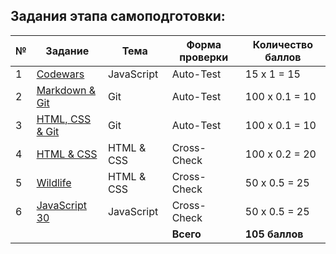## Задания этапа самоподготовки:

| № | Задание                                 |    Тема    | Форма проверки | Количество баллов |
| - | --------------------------------------- | ---------- | -------------- | ----------------- |
| 1 |[Codewars](tasks/codewars.md)            | JavaScript | Auto-Test      | 15 х 1 = 15       |
| 2 |[Markdown & Git](tasks/git-markdown.md)  |    Git     | Auto-Test      | 100 х 0.1 = 10    |
| 3 |[HTML, CSS & Git](tasks/html-css-git.md) |    Git     | Auto-Test      | 100 х 0.1 = 10    |
| 4 |[HTML & CSS](tasks/html-css.md)          | HTML & CSS | Cross-Check    | 100 х 0.2 = 20    |
| 5 |[Wildlife](tasks/wildlife.md)            | HTML & CSS | Cross-Check    | 50 х 0.5 = 25     |
| 6 |[JavaScript 30](tasks/js30.md)           | JavaScript | Cross-Check    | 50 х 0.5 = 25     |
|   |                                         |            | **Всего**      | **105 баллов**     |

